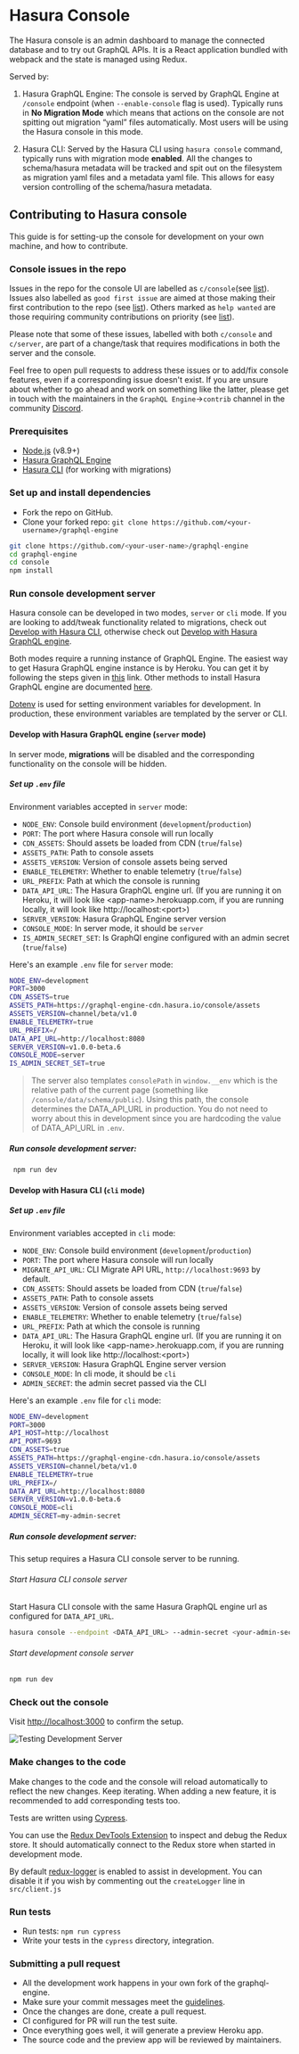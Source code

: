 <!-- prettier-ignore-start -->

# Hasura Console

The Hasura console is an admin dashboard to manage the connected database and to try out GraphQL APIs. It is a React application bundled with webpack and the state is managed using Redux.

Served by:
1. Hasura GraphQL Engine:
   The console is served by GraphQL Engine at `/console` endpoint (when `--enable-console` flag is used). Typically runs in **No Migration Mode** which means that actions on the console are not spitting out migration “yaml” files automatically. Most users will be using the Hasura console in this mode.

2. Hasura CLI:
   Served by the Hasura CLI using `hasura console` command, typically runs with migration mode **enabled**. All the changes to schema/hasura metadata will be tracked and spit out on the filesystem as migration yaml files and a metadata yaml file. This allows for easy version controlling of the schema/hasura metadata.

## Contributing to Hasura console

This guide is for setting-up the console for development on your own machine, and how to contribute.

### Console issues in the repo
Issues in the repo for the console UI are labelled as `c/console`(see [list](https://github.com/hasura/graphql-engine/issues?utf8=%E2%9C%93&q=is%3Aissue+is%3Aopen++label%3Ac%2Fconsole)). Issues also labelled as `good first issue` are aimed at those making their first contribution to the repo (see [list](https://github.com/hasura/graphql-engine/issues?utf8=%E2%9C%93&q=is%3Aissue+is%3Aopen++label%3Ac%2Fconsole+label%3A%22good+first+issue%22)). Others marked as `help wanted` are those requiring community contributions on priority (see [list](https://github.com/hasura/graphql-engine/issues?utf8=%E2%9C%93&q=is%3Aissue+is%3Aopen++label%3Ac%2Fconsole+label%3A%22help+wanted%22)).

Please note that some of these issues, labelled with both `c/console` and `c/server`, are part of a change/task that requires modifications in both the server and the console.

Feel free to open pull requests to address these issues or to add/fix  console features, even if a corresponding issue doesn't exist. If you are unsure about whether to go ahead and work on something like the latter, please get in touch with the maintainers in the `GraphQL Engine`->`contrib` channel in the community [Discord](https://discord.gg/vBPpJkS).

### Prerequisites

- [Node.js](https://nodejs.org/en/) (v8.9+)
- [Hasura GraphQL Engine](https://docs.hasura.io/1.0/graphql/manual/getting-started/index.html)
- [Hasura CLI](https://docs.hasura.io/1.0/graphql/manual/hasura-cli/install-hasura-cli.html) (for working with migrations)

### Set up and install dependencies

- Fork the repo on GitHub.
- Clone your forked repo: `git clone https://github.com/<your-username>/graphql-engine`

```bash
git clone https://github.com/<your-user-name>/graphql-engine
cd graphql-engine
cd console
npm install
```

### Run console development server

Hasura console can be developed in two modes, `server` or `cli` mode. If you are looking to add/tweak functionality related to migrations, check out [Develop with Hasura CLI](#develop-with-hasura-cli-cli-mode), otherwise check out [Develop with Hasura GraphQL engine](#develop-with-hasura-graphql-engine-server-mode).

Both modes require a running instance of GraphQL Engine. The easiest way to get Hasura GraphQL engine instance is by Heroku. You can get it by following the steps given in [this](https://docs.hasura.io/1.0/graphql/manual/getting-started/heroku-simple.html) link. Other methods to install Hasura GraphQL engine are documented [here](https://docs.hasura.io/1.0/graphql/manual/getting-started/index.html).

[Dotenv](https://github.com/motdotla/dotenv) is used for setting environment variables for development. In production, these environment variables are templated by the server or CLI.

#### Develop with Hasura GraphQL engine (`server` mode)

In server mode, **migrations** will be disabled and the corresponding functionality on the console will be hidden.

##### Set up `.env` file
Environment variables accepted in `server` mode:

- `NODE_ENV`: Console build environment (`development`/`production`) 
- `PORT`: The port where Hasura console will run locally
- `CDN_ASSETS`: Should assets be loaded from CDN (`true`/`false`)
- `ASSETS_PATH`: Path to console assets
- `ASSETS_VERSION`: Version of console assets being served 
- `ENABLE_TELEMETRY`: Whether to enable telemetry (`true`/`false`)
- `URL_PREFIX`: Path at which the console is running
- `DATA_API_URL`: The Hasura GraphQL engine url. (If you are running it on Heroku, it will look like <app-name\>.herokuapp.com, if you are running locally, it will look like http://localhost:<port\>)
- `SERVER_VERSION`: Hasura GraphQL Engine server version
- `CONSOLE_MODE`: In server mode, it should be `server`
- `IS_ADMIN_SECRET_SET`: Is GraphQl engine configured with an admin secret (`true`/`false`)

Here's an example `.env` file for `server` mode:

```bash
NODE_ENV=development
PORT=3000
CDN_ASSETS=true
ASSETS_PATH=https://graphql-engine-cdn.hasura.io/console/assets
ASSETS_VERSION=channel/beta/v1.0
ENABLE_TELEMETRY=true
URL_PREFIX=/
DATA_API_URL=http://localhost:8080
SERVER_VERSION=v1.0.0-beta.6
CONSOLE_MODE=server
IS_ADMIN_SECRET_SET=true
```

> The server also templates `consolePath` in `window.__env` which is the relative path of the current page (something like `/console/data/schema/public`). Using this path, the console determines the DATA_API_URL in production. You do not need to worry about this in development since you are hardcoding the value of DATA_API_URL in `.env`.

##### Run console development server:

```bash
 npm run dev
```

#### Develop with Hasura CLI (`cli` mode)

##### Set up `.env` file

Environment variables accepted in `cli` mode:

- `NODE_ENV`: Console build environment (`development`/`production`) 
- `PORT`: The port where Hasura console will run locally
- `MIGRATE_API_URL`: CLI Migrate API URL, `http://localhost:9693` by default.
- `CDN_ASSETS`: Should assets be loaded from CDN (`true`/`false`)
- `ASSETS_PATH`: Path to console assets
- `ASSETS_VERSION`: Version of console assets being served 
- `ENABLE_TELEMETRY`: Whether to enable telemetry (`true`/`false`)
- `URL_PREFIX`: Path at which the console is running
- `DATA_API_URL`: The Hasura GraphQL engine url. (If you are running it on Heroku, it will look like <app-name\>.herokuapp.com, if you are running locally, it will look like http://localhost:<port\>)
- `SERVER_VERSION`: Hasura GraphQL Engine server version
- `CONSOLE_MODE`: In cli mode, it should be `cli`
- `ADMIN_SECRET`: the admin secret passed via the CLI

Here's an example `.env` file for `cli` mode:

```bash
NODE_ENV=development
PORT=3000
API_HOST=http://localhost
API_PORT=9693
CDN_ASSETS=true
ASSETS_PATH=https://graphql-engine-cdn.hasura.io/console/assets
ASSETS_VERSION=channel/beta/v1.0
ENABLE_TELEMETRY=true
URL_PREFIX=/
DATA_API_URL=http://localhost:8080
SERVER_VERSION=v1.0.0-beta.6
CONSOLE_MODE=cli
ADMIN_SECRET=my-admin-secret
```

##### Run console development server:

This setup requires a Hasura CLI console server to be running.

###### Start Hasura CLI console server

Start Hasura CLI console with the same Hasura GraphQL engine url as configured for `DATA_API_URL`.

```bash
hasura console --endpoint <DATA_API_URL> --admin-secret <your-admin-secret> (optional)
```

###### Start development console server

```bash
npm run dev
```

### Check out the console

Visit [http://localhost:3000](http://localhost:3000) to confirm the setup.

![Testing Development Server](../assets/console-readme-assets/test-dev-setup.jpg)

### Make changes to the code

Make changes to the code and the console will reload automatically to reflect the new changes. Keep iterating.
When adding a new feature, it is recommended to add corresponding tests too.

Tests are written using [Cypress](https://www.cypress.io/).

You can use the [Redux DevTools Extension](http://extension.remotedev.io/) to inspect and debug the Redux store.
It should automatically connect to the Redux store when started in development mode.

By default [redux-logger](https://www.npmjs.com/package/redux-logger) is enabled to assist in development.
You can disable it if you wish by commenting out the `createLogger` line in `src/client.js`

### Run tests

- Run tests: `npm run cypress`
- Write your tests in the `cypress` directory, integration.

### Submitting a pull request

- All the development work happens in your own fork of the graphql-engine.
- Make sure your commit messages meet the [guidelines](../CONTRIBUTING.md#commit-messages).
- Once the changes are done, create a pull request.
- CI configured for PR will run the test suite.
- Once everything goes well, it will generate a preview Heroku app.
- The source code and the preview app will be reviewed by maintainers.

<!-- prettier-ignore-end -->
